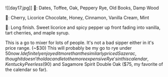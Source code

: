 ![[day17.jpg]]
👃: Dates, Toffee, Oak, Peppery Rye, Old Books, Damp Wood

👅: Cherry, Licorice Chocolate, Honey, Cinnamon, Vanilla Cream, Mint

🏁: Long finish.  Sweet licorice and spicy pepper up front fading into vanilla, tart cherries, and maple syrup.

This is a go to mixer for lots of people.  It's not a bad sipper either in it's price range.  (~$30)  This will probably be my go to rye under $50 now.  I definitely enjoyed it more than the similarly priced Sazerac, though it doesn't hold a candle to the more expensive Rye's in this calendar, Kentucky Peerless ($90) and Sagamore Spirit Double Oak ($75, my favorite of the calendar so far).